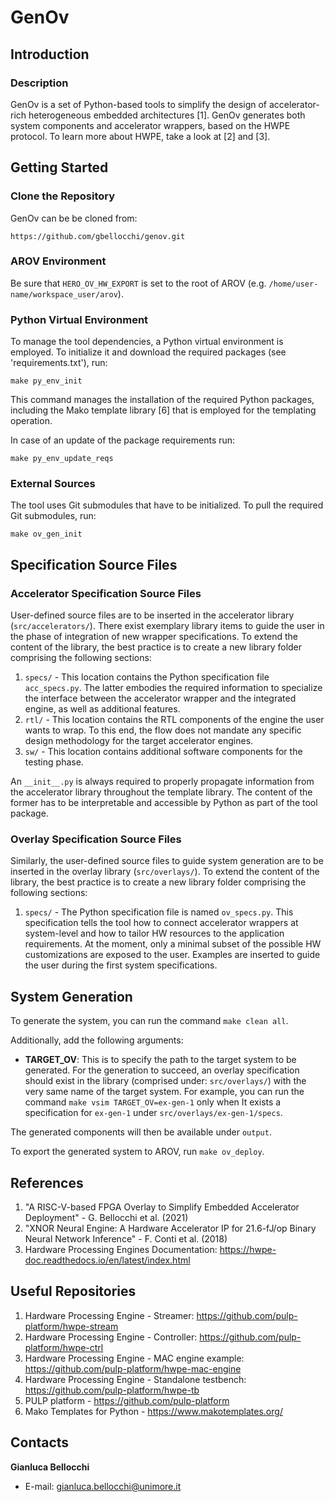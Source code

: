 # GenOv

## Introduction
### Description
GenOv is a set of Python-based tools to simplify the design of accelerator-rich heterogeneous embedded architectures [1]. GenOv generates both system components and accelerator wrappers, based on the HWPE protocol. To learn more about HWPE, take a look at [2] and [3].

## Getting Started

### Clone the Repository
GenOv can be be cloned from:
```
https://github.com/gbellocchi/genov.git
```

### AROV Environment
Be sure that `HERO_OV_HW_EXPORT` is set to the root of AROV (e.g. `/home/user-name/workspace_user/arov`).

### Python Virtual Environment
To manage the tool dependencies, a Python virtual environment is employed. To initialize it and download the required packages (see 'requirements.txt'), run:

```
make py_env_init
```

This command manages the installation of the required Python packages, including the Mako template library [6] that is employed for the templating operation.

In case of an update of the package requirements run:

```
make py_env_update_reqs
```

### External Sources
The tool uses Git submodules that have to be initialized. To pull the required Git submodules, run:

```
make ov_gen_init
```

## Specification Source Files

### Accelerator Specification Source Files

User-defined source files are to be inserted in the accelerator library (`src/accelerators/`). There exist exemplary library items to guide the user in the phase of integration of new wrapper specifications.
To extend the content of the library, the best practice is to create a new library folder comprising the following sections:

1.  `specs/` - This location contains the Python specification file `acc_specs.py`. The latter embodies the required information to specialize the interface between the accelerator wrapper and the integrated engine, as well as additional features.
2.  `rtl/` - This location contains the RTL components of the engine the user wants to wrap. To this end, the flow does not mandate any specific design methodology for the target accelerator engines.
3.  `sw/` - This location contains additional software components for the testing phase.
  
An `__init__.py` is always required to properly propagate information from the accelerator library throughout the template library. The content of the former has to be interpretable and accessible by Python as part of the tool package.

### Overlay Specification Source Files
Similarly, the user-defined source files to guide system generation are to be inserted in the overlay library (`src/overlays/`). To extend the content of the library, the best practice is to create a new library folder comprising the following sections:

1.  `specs/` - The Python specification file is named `ov_specs.py`. This specification tells the tool how to connect accelerator wrappers at system-level and how to tailor HW resources to the application requirements. At the moment, only a minimal subset of the possible HW customizations are exposed to the user. Examples are inserted to guide the user during the first system specifications.

## System Generation
To generate the system, you can run the command `make clean all`. 

Additionally, add the following arguments:

- **TARGET_OV**: This is to specify the path to the target system to be generated. For the generation to succeed, an overlay specification should exist in the library (comprised under: `src/overlays/`) with the very same name of the target system. For example, you can run the command `make vsim TARGET_OV=ex-gen-1` only when It exists a specification for `ex-gen-1` under `src/overlays/ex-gen-1/specs`.

The generated components will then be available under `output`.

To export the generated system to AROV, run `make ov_deploy`.

## References
1) "A RISC-V-based FPGA Overlay to Simplify Embedded Accelerator Deployment" - G. Bellocchi et al. (2021)
2) "XNOR Neural Engine: A Hardware Accelerator IP for 21.6-fJ/op Binary Neural Network Inference" - F. Conti et al. (2018)
3) Hardware Processing Engines Documentation: https://hwpe-doc.readthedocs.io/en/latest/index.html
  
## Useful Repositories
1) Hardware Processing Engine - Streamer: https://github.com/pulp-platform/hwpe-stream
2) Hardware Processing Engine - Controller: https://github.com/pulp-platform/hwpe-ctrl
3) Hardware Processing Engine - MAC engine example: https://github.com/pulp-platform/hwpe-mac-engine
4) Hardware Processing Engine - Standalone testbench: https://github.com/pulp-platform/hwpe-tb
5) PULP platform - https://github.com/pulp-platform
6) Mako Templates for Python - https://www.makotemplates.org/

## Contacts
**Gianluca Bellocchi**
* E-mail: <gianluca.bellocchi@unimore.it>

